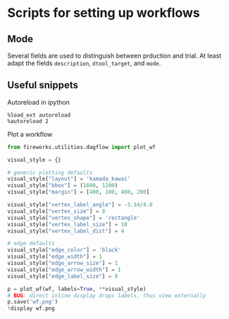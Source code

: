 # Scripts for setting up workflows

## Mode

Several fields are used to distinguish between prduction and trial.
At least adapt the fields `description`,  `dtool_target`, and `mode`.


## Useful snippets

Autoreload in ipython

```
%load_ext autoreload
%autoreload 2
```

Plot a workflow

```python
from fireworks.utilities.dagflow import plot_wf

visual_style = {}

# generic plotting defaults
visual_style["layout"] = 'kamada_kawai'
visual_style["bbox"] = (1600, 1200)
visual_style["margin"] = [400, 100, 400, 200]

visual_style["vertex_label_angle"] = -3.14/4.0
visual_style["vertex_size"] = 8
visual_style["vertex_shape"] = 'rectangle'
visual_style["vertex_label_size"] = 10
visual_style["vertex_label_dist"] = 4

# edge defaults
visual_style["edge_color"] = 'black'
visual_style["edge_width"] = 1
visual_style["edge_arrow_size"] = 1
visual_style["edge_arrow_width"] = 1
visual_style["edge_label_size"] = 8

p = plot_wf(wf, labels=True, **visual_style)
# BUG: direct inline display drops labels, thus view externally
p.save('wf.png')
!display wf.png
```


